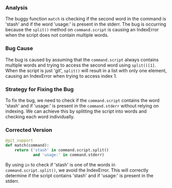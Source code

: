 ### Analysis
The buggy function `match` is checking if the second word in the command is 'stash' and if the word 'usage:' is present in the stderr. The bug is occurring because the `split()` method on `command.script` is causing an IndexError when the script does not contain multiple words.

### Bug Cause
The bug is caused by assuming that the `command.script` always contains multiple words and trying to access the second word using `split()[1]`. When the script is just 'git', `split()` will result in a list with only one element, causing an IndexError when trying to access index 1.

### Strategy for Fixing the Bug
To fix the bug, we need to check if the `command.script` contains the word 'stash' and if 'usage:' is present in the `command.stderr` without relying on indexing. We can achieve this by splitting the script into words and checking each word individually.

### Corrected Version
```python
@git_support
def match(command):
    return ('stash' in command.script.split() 
            and 'usage:' in command.stderr)
``` 

By using `in` to check if 'stash' is one of the words in `command.script.split()`, we avoid the IndexError. This will correctly determine if the script contains 'stash' and if 'usage:' is present in the stderr.
